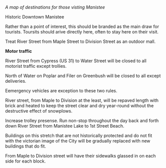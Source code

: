 *A map of destinations for those visting Manistee*

Historic Downtown Manistee

Rather than a point of interest, this should be branded as the main draw for tourists. Toursits should arive directly here, often to stay here on their visit. 

Treat River Street from Maple Street to Division Street as an outdoor mall. 

**Motor traffic**

River Street from Cypress (US 31) to Water Street will be closed to all motorist traffic except trollies.

North of Water on Poplar and Filer on Greenbush will be closed to all except deliveries. 

Eemergency vehicles are exception to these two rules.



River street, from Maple to Division at the least, will be repaved length with brick and heated to keep the street clear and dry year-round without the destructive effect of snowplows. 

Increase trolley presense. Run non-stop throughout the day back and forth down River Street from Manistee Lake to 1st Street Beach.  

Buildings on this stretch that are not historically protected and do not fit with the victorian image of the City will be gradually replaced with new buildings that do fit. 

From Maple to Division street will have their sidewalks glassed in on each side for each block. 
